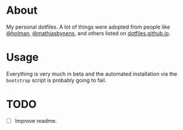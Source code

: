 # About
My personal dotfiles. A lot of things were adopted from people like
[@holman](https://github.com/holman/dotfiles),
[@mathiasbynens](https://github.com/mathiasbynens/dotfiles), and others
listed on [dotfiles.github.io](https://dotfiles.github.io).


# Usage
Everything is very much in beta and the automated installation via the
``bootstrap`` script is probably going to fail.

# TODO

- [ ] Improve readme.
